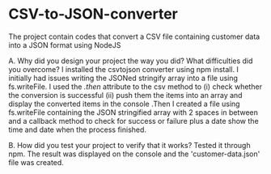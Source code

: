 # CSV-to-JSON-converter
The project contain codes that convert a CSV file containing customer data into a JSON format using NodeJS

A. Why did you design your project the way you did? What difficulties did you overcome?
I installed the csvtojson converter using npm install. I initially had issues writing the JSONed stringify array into a file using fs.writeFile. 
I used the *.then* attribute to the csv method to (i) check whether the conversion is successful (ii) push them the items into an array and display the converted items in the console .Then I created a file using fs.writeFile containing the JSON stringified array with 2 spaces in between and a callback method to check for success or failure plus a date show the time and date when the process finished.

B. How did you test your project to verify that it works? 
Tested it through npm. The result was displayed on the console and  the 'customer-data.json' file was created.
